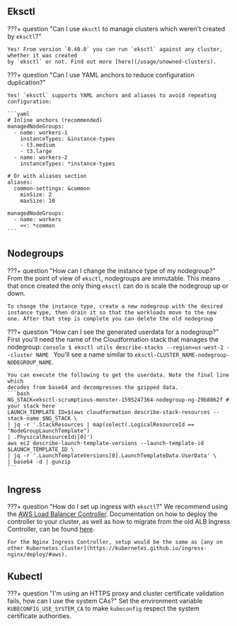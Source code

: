 ## Eksctl

???+ question "Can I use `eksctl` to manage clusters which weren't created by `eksctl`?"

    Yes! From version `0.40.0` you can run `eksctl` against any cluster, whether it was created
    by `eksctl` or not. Find out more [here](/usage/unowned-clusters).

???+ question "Can I use YAML anchors to reduce configuration duplication?"

    Yes! `eksctl` supports YAML anchors and aliases to avoid repeating configuration:

    ```yaml
    # Inline anchors (recommended)
    managedNodeGroups:
      - name: workers-1
        instanceTypes: &instance-types
        - t3.medium
        - t3.large
      - name: workers-2
        instanceTypes: *instance-types

    # Or with aliases section
    aliases:
      common-settings: &common
        minSize: 2
        maxSize: 10

    managedNodeGroups:
      - name: workers
        <<: *common
    ```

## Nodegroups

???+ question "How can I change the instance type of my nodegroup?"
    From the point of view of `eksctl`, nodegroups are immutable. This means that once created the only thing `eksctl` can do is scale the nodegroup up or down.

    To change the instance type, create a new nodegroup with the desired instance type, then drain it so that the workloads move to the new one. After that step is complete you can delete the old nodegroup

???+ question "How can I see the generated userdata for a nodegroup?"
    First you'll need the name of the Cloudformation stack that manages the
    nodegroup:
    ```console
    $ eksctl utils describe-stacks --region=us-west-2 --cluster NAME
    ```
    You'll see a name similar to `eksctl-CLUSTER_NAME-nodegroup-NODEGROUP_NAME`.

    You can execute the following to get the userdata. Note the final line which
    decodes from base64 and decompresses the gzipped data.
    ```bash
    NG_STACK=eksctl-scrumptious-monster-1595247364-nodegroup-ng-29b8862f # your stack here
    LAUNCH_TEMPLATE_ID=$(aws cloudformation describe-stack-resources --stack-name $NG_STACK \
    | jq -r '.StackResources | map(select(.LogicalResourceId == "NodeGroupLaunchTemplate")
    | .PhysicalResourceId)[0]')
    aws ec2 describe-launch-template-versions --launch-template-id $LAUNCH_TEMPLATE_ID \
    | jq -r '.LaunchTemplateVersions[0].LaunchTemplateData.UserData' \
    | base64 -d | gunzip
    ```

## Ingress

???+ question "How do I set up ingress with `eksctl`?"
    We recommend using the [AWS Load Balancer Controller](https://github.com/kubernetes-sigs/aws-load-balancer-controller).
    Documentation on how to deploy the controller to your cluster, as well as how to migrate from the old ALB Ingress Controller, can be found [here](https://docs.aws.amazon.com/eks/latest/userguide/alb-ingress.html).

    For the Nginx Ingress Controller, setup would be the same as [any on other Kubernetes cluster](https://kubernetes.github.io/ingress-nginx/deploy/#aws).

## Kubectl

???+ question "I'm using an HTTPS proxy and cluster certificate validation fails, how can I use the system CAs?"
    Set the environment variable `KUBECONFIG_USE_SYSTEM_CA` to make `kubeconfig`
    respect the system certificate authorities.
